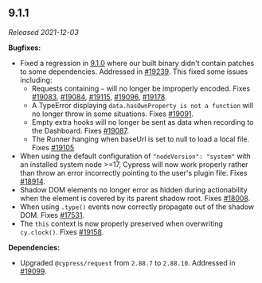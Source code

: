 ## 9.1.1

_Released 2021-12-03_

**Bugfixes:**

- Fixed a regression in [9.1.0](/guides/references/changelog#9-1-0) where our
  built binary didn't contain patches to some dependencies. Addressed in
  [#19239](https://github.com/cypress-io/cypress/pull/19239). This fixed some
  issues including:
  - Requests containing `~` will no longer be improperly encoded. Fixes
    [#19083](https://github.com/cypress-io/cypress/issues/19083),
    [#19084](https://github.com/cypress-io/cypress/issues/19084),
    [#19115](https://github.com/cypress-io/cypress/issues/19115),
    [#19096](https://github.com/cypress-io/cypress/issues/19096),
    [#19178](https://github.com/cypress-io/cypress/issues/19178).
  - A TypeError displaying `data.hasOwnProperty is not a function` will no
    longer throw in some situations. Fixes
    [#19091](https://github.com/cypress-io/cypress/issues/19091).
  - Empty extra hooks will no longer be sent as data when recording to the
    Dashboard. Fixes
    [#19087](https://github.com/cypress-io/cypress/issues/19087).
  - The Runner hanging when baseUrl is set to null to load a local file. Fixes
    [#19105](https://github.com/cypress-io/cypress/issues/19105)
- When using the default configuration of `"nodeVersion": "system"` with an
  installed system node >=17, Cypress will now work properly rather than throw
  an error incorrectly pointing to the user's plugin file. Fixes
  [#18914](https://github.com/cypress-io/cypress/issues/18914).
- Shadow DOM elements no longer error as hidden during actionability when the
  element is covered by its parent shadow root. Fixes
  [#18008](https://github.com/cypress-io/cypress/issues/18008).
- When using `.type()` events now correctly propagate out of the shadow DOM.
  Fixes [#17531](https://github.com/cypress-io/cypress/issues/17531).
- The `this` context is now properly preserved when overwriting `cy.clock()`.
  Fixes [#19158](https://github.com/cypress-io/cypress/issues/19158).

**Dependencies:**

- Upgraded `@cypress/request` from `2.88.7` to `2.88.10`. Addressed in
  [#19099](https://github.com/cypress-io/cypress/issues/19099).
